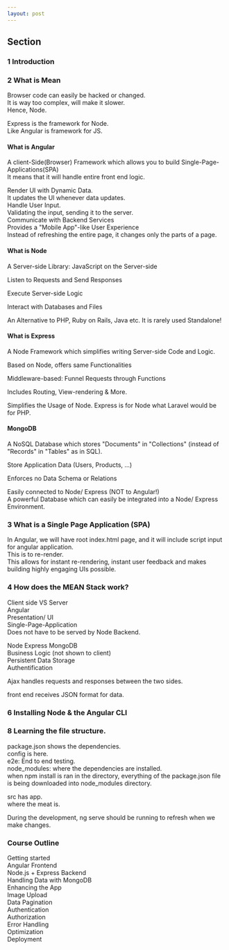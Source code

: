 ```yaml
---
layout: post
---
```

  

## Section  
### 1 Introduction  
### 2 What is Mean  
Browser code can easily be hacked or changed.  
It is way too complex, will make it slower.  
Hence, Node.  
  
Express is the framework for Node.  
Like Angular is framework for JS.  
  

#### What is Angular  
A client-Side(Browser) Framework which allows you to build Single-Page-Applications(SPA)  
It means that it will handle entire front end logic.  

Render UI with Dynamic Data.  
	It updates the UI whenever data updates.  
Handle User Input.  
	Validating the input, sending it to the server.  
Communicate with Backend Services  
Provides a "Mobile App"-like User Experience  
	Instead of refreshing the entire page, it changes only the parts of a page.  
  
#### What is Node  
A Server-side Library: JavaScript on the Server-side  
  
Listen to Requests and Send Responses  
  
Execute Server-side Logic  
  
Interact with Databases and Files  
  
An Alternative to PHP, Ruby on Rails, Java etc. It is rarely used Standalone!  
  
#### What is Express  
A Node Framework which simplifies writing Server-side Code and Logic.  
  
Based on Node, offers same Functionalities  
  
Middleware-based: Funnel Requests through Functions  
  
Includes Routing, View-rendering & More.  
  
Simplifies the Usage of Node. Express is for Node what Laravel would be for PHP.  
  
#### MongoDB  
A NoSQL Database which stores "Documents" in "Collections" (instead of "Records" in "Tables" as in SQL).  
  
Store Application Data (Users, Products, ...)  
  
Enforces no Data Schema or Relations  
  
Easily connected to Node/ Express (NOT to Angular!)  
A powerful Database which can easily be integrated into a Node/ Express Environment.  
  
  

### 3 What is a Single Page Application (SPA)  
  
In Angular, we will have root index.html page, and it will include script input for angular application.  
	This is to re-render.  
This allows for instant re-rendering, instant user feedback and makes building highly engaging UIs possible.  
  
### 4 How does the MEAN Stack work?  
  
Client side VS Server  
Angular  
	Presentation/ UI  
	Single-Page-Application  
		Does not have to be served by Node Backend.  
  
Node Express MongoDB  
	Business Logic (not shown to client)  
	Persistent Data Storage  
	Authentification  
  
  
Ajax handles requests and responses between the two sides.  
  
front end receives JSON format for data.  
  

### 6 Installing Node & the Angular CLI  
  
### 8 Learning the file structure.  
  
package.json shows the dependencies.  
config is here.  
e2e: End to end testing.  
node_modules: where the dependencies are installed.  
when npm install is ran in the directory, everything of the package.json file is being downloaded into node_modules directory.  
  
src has app.  
where the meat is.  
  
During the development, ng serve should be running to refresh when we make changes.  

### Course Outline  
Getting started  
Angular Frontend  
Node.js + Express Backend  
Handling Data with MongoDB  
Enhancing the App  
Image Upload  
Data Pagination  
Authentication  
Authorization  
Error Handling  
Optimization  
Deployment  





















